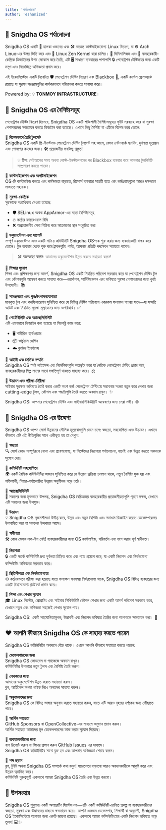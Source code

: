 ```yaml
---
title: 'পর্যালোচনা'
author: 'eshanized'
---
```


## 🌟 **Snigdha OS পর্যালোচনা**  
Snigdha OS একটি 🌟 হালকা ওজনের এবং 🛠️ অত্যন্ত কাস্টমাইজযোগ্য Linux বিতরণ, যা ⚙️ Arch Linux-এর উপর ভিত্তি করে এবং 🚀 Linux Zen Kernel দ্বারা চালিত। 🎯 মিনিমালিজম এবং 🌈 ব্যবহারকারী-কেন্দ্রিক ডিজাইনের উপর ফোকাস করে তৈরি, এটি 🖥️ সাধারণ ব্যবহারের পাশাপাশি 🔒 পেনেট্রেশন টেস্টিংয়ের জন্য একটি মসৃণ এবং নিরবচ্ছিন্ন অভিজ্ঞতা প্রদান করে।  

এই ইকোসিস্টেমে একটি নিবেদিত 🛡️ পেনেট্রেশন টেস্টিং বিতরণ এবং Blackbox 🧰, একটি কাস্টম ফ্রেমওয়ার্ক রয়েছে যা সুরক্ষা সরঞ্জামগুলির কার্যকরভাবে পরিচালনা করতে সাহায্য করে।  

Powered by: 💡 **TONMOY INFRASTRUCTURE**।  

## 🚀 **Snigdha OS এর বৈশিষ্ট্যসমূহ**  
পেনেট্রেশন টেস্টিং বিতরণ হিসেবে, Snigdha OS একটি শক্তিশালী বৈশিষ্ট্যসমূহের সুইট সরবরাহ করে যা সুরক্ষা পেশাদারদের ক্ষমতায়ন করতে ডিজাইন করা হয়েছে। এখানে কিছু বৈশিষ্ট্য যা এটিকে বিশেষ করে তোলে:

📌 **বিশেষভাবে তৈরি টুলসেট**  
Snigdha OS একটি প্রি-ইনস্টলড পেনেট্রেশন টেস্টিং টুলসেট সহ আসে, যেমন নেটওয়ার্ক স্ক্যানিং, দুর্বলতা মূল্যায়ন এবং শোষণের কাজের জন্য। 🛠️ প্রয়োজনীয় সবকিছু প্রস্তুত!

> 💡 **টিপ**: সেটআপের সময় অথবা পোস্ট-ইনস্টলেশনের পর Blackbox ব্যবহার করে আপনার টুলকিটটি সম্প্রসারণ করতে পারেন।

📌 **কাস্টমাইজেশন এবং অপটিমাইজেশন**  
OS-টি কাস্টমাইজ করতে এবং কর্মক্ষমতা বাড়াতে, রিসোর্স ব্যবহারে সাশ্রয়ী হতে এবং কর্মপ্রবাহগুলো আরও দক্ষভাবে সাজাতে সহায়ক।

📌 **সুরক্ষা-কেন্দ্রিক**  
সুরক্ষাকে অগ্রাধিকার দেওয়া হয়েছে:

- 🛡️ SELinux অথবা AppArmor-এর মতো বৈশিষ্ট্যসমূহ  
- 🔥 কঠোর ফায়ারওয়াল বিধি  
- ❌ অপ্রয়োজনীয় সেবা নিষ্ক্রিয় করে আক্রমণের স্থান সংকুচিত করা  

📌 **ডকুমেন্টেশন এবং সাপোর্ট**  
সম্পূর্ণ ডকুমেন্টেশন এবং একটি সক্রিয় কমিউনিটি Snigdha OS-কে শুরু করার জন্য ব্যবহারকারী বান্ধব করে তোলে। টুল ব্যবহার থেকে শুরু করে ট্রাবলশুটিং পর্যন্ত, আপনার প্রতিটি পদক্ষেপে সহায়তা পাবেন।

> 🛠️ **অংশগ্রহণ করুন**: আমাদের ডকুমেন্টেশন উন্নত করতে সহায়তা করুন!

📌 **শিক্ষার সুযোগ**  
শিক্ষা এবং প্রশিক্ষণের জন্য আদর্শ, Snigdha OS একটি নিয়ন্ত্রিত পরিবেশ সরবরাহ করে যা পেনেট্রেশন টেস্টিং টুল এবং কৌশলগুলি অন্বেষণ করতে সাহায্য করে—ওয়ার্কশপ, সার্টিফিকেশন এবং ভবিষ্যত সুরক্ষা পেশাদারদের জন্য খুবই উপযোগী। 📚

📌 **সামঞ্জস্যতা এবং পুনঃউৎপাদনযোগ্যতা**  
মানকৃত টুল এবং কনফিগারেশন সুনিশ্চিত করে যে বিভিন্ন টেস্টিং পরিবেশে একরকম ফলাফল পাওয়া যাবে—যা সম্মতি অডিট এবং নিয়মিত সুরক্ষা মূল্যায়নের জন্য অপরিহার্য। ✅

📌 **পোর্টেবিলিটি এবং অ্যাক্সেসিবিলিটি**  
এটি এমনভাবে ডিজাইন করা হয়েছে যা সিলেব্লি কাজ করে:

- 🖥️ শারীরিক হার্ডওয়্যার  
- 📦 ভার্চুয়াল মেশিন  
- ☁️ ক্লাউড ইনস্ট্যান্স 

📌 **আইনী এবং নৈতিক সম্মতি**  
Snigdha OS স্পষ্ট লাইসেন্স এবং নির্দেশিকাগুলি অন্তর্ভুক্ত করে যা নৈতিক পেনেট্রেশন টেস্টিং প্রচার করে, ব্যবহারকারীদের শিল্প মানের সাথে সঙ্গতিপূর্ণ থাকতে সাহায্য করে। ⚖️

📌 **উদ্ভাবন এবং পরীক্ষা-নিরীক্ষা**  
সাইবার সুরক্ষার ভবিষ্যত তৈরি করার একটি অংশ হন! পেনেট্রেশন টেস্টিংয়ে সম্ভাবনার সংজ্ঞা নতুন করে লেখার জন্য cutting-edge টুলস, কৌশল এবং পদ্ধতিগুলি তৈরি করতে অবদান রাখুন। ✨

Snigdha OS: আপনার পেনেট্রেশন টেস্টিং এবং সাইবারসিকিউরিটি অন্বেষণের জন্য সেরা সঙ্গী। 🌐

## 🎯 **Snigdha OS এর উদ্দেশ্য**  
Snigdha OS ওপেন সোর্স উন্নয়নের মৌলিক মূল্যবোধগুলি মেনে চলে: স্বচ্ছতা, সহযোগিতা এবং উদ্ভাবন। এখানে কীভাবে এটি এই নীতিগুলির সাথে একীভূত হয় তা দেখুন:

📌 **স্বচ্ছতা**  
🔍 সোর্স কোড সম্পূর্ণরূপে খোলা এবং প্রবেশযোগ্য, যা সিস্টেমের নিরাপত্তা পর্যালোচনা, যাচাই এবং উন্নত করতে সকলকে সুযোগ দেয়।

📌 **কমিউনিটি সহযোগিতা**  
🌍 একটি বৈশ্বিক কমিউনিটির অবদান সুনিশ্চিত করে যে উন্নয়ন প্রক্রিয়া চলমান থাকে, নতুন বৈশিষ্ট্য যুক্ত হয় এবং শক্তিশালী, পিয়ার-পর্যালোচিত উন্নয়ন অনুশীলন গড়ে ওঠে।

📌 **অ্যাক্সেসিবিলিটি**  
📖 সকলের জন্য মুক্তভাবে উপলব্ধ, Snigdha OS বৈচিত্র্যময় ব্যবহারকারীর প্রয়োজনীয়তাগুলি পূরণে সক্ষম, যেখানে এটি সকলের জন্য উপযুক্ত।

📌 **উদ্ভাবন**  
💡 Snigdha OS সৃজনশীলতা উদ্দীপ্ত করে, উন্নত এবং নতুন বৈশিষ্ট্য এবং সমাধান ডিজাইন করতে ডেভেলপারদের উৎসাহিত করে যা সকলের উপকারে আসে।

📌 **স্বাধীনতা**  
🛠️ কোন ভেন্ডর লক-ইন নেই! ব্যবহারকারীদের জন্য OS কাস্টমাইজ, পরিবর্তন এবং ভাগ করার পূর্ণ স্বাধীনতা।

📌 **নিরাপত্তা**  
🔒 একটি সতর্ক কমিউনিটি দ্রুত দুর্বলতা চিহ্নিত করে এবং প্যাচ প্রয়োগ করে, যা একটি নিরাপদ এবং নির্ভরযোগ্য কম্পিউটিং অভিজ্ঞতা সরবরাহ করে।

📌 **স্থিতিশীলতা এবং নির্ভরযোগ্যতা**  
⚙️ কঠোরভাবে পরীক্ষা করা হয়েছে যাতে ফলাফল সবসময় নির্ভরযোগ্য থাকে, Snigdha OS বিভিন্ন ব্যবহারের জন্য একটি বিশ্বাসযোগ্য প্ল্যাটফর্ম প্রদান করে।

📌 **শিক্ষা এবং শেখার সুযোগ**  
🎓 Linux সিস্টেম, প্রোগ্রামিং এবং সাইবার সিকিউরিটি কৌশল শেখার জন্য একটি আদর্শ পরিবেশ সরবরাহ করে, যেখানে নতুন এবং অভিজ্ঞরা সহজেই শেখার সুযোগ পায়।

Snigdha OS: একটি সহযোগিতামূলক, উদ্ভাবনী এবং নিরাপদ ভবিষ্যত তৈরির জন্য আপনাকে ক্ষমতায়ন করা। 🚀

## ❤️ **আপনি কীভাবে Snigdha OS কে সাহায্য করতে পারেন**  
Snigdha OS কমিউনিটির অবদানে বেঁচে থাকে। এখানে আপনি কীভাবে সহায়তা করতে পারেন:

📌 **ডেভেলপারদের জন্য**  
Snigdha OS কোডবেস বা প্যাকেজে অবদান রাখুন।  
কমিউনিটির উপকারে নতুন টুলস এবং বৈশিষ্ট্য তৈরি করুন।

📌 **লেখকদের জন্য**  
আমাদের ডকুমেন্টেশন উন্নত করতে সহায়তা করুন।  
ব্লগ, আর্টিকেল অথবা গাইড লিখে অন্যদের সাহায্য করুন।

📌 **অনুবাদকদের জন্য**  
Snigdha OS কে বিভিন্ন ভাষায় অনুবাদ করতে সহায়তা করুন, যাতে এটি আরও বৃহত্তর দর্শকের জন্য পৌঁছাতে পারে।

📌 **আর্থিক সহায়তা**  
GitHub Sponsors বা OpenCollective-এর মাধ্যমে অনুদান প্রদান করুন।  
আর্থিক সহায়তা আমাদের মূল ডেভেলপারদের ফান্ড করার সুযোগ দিয়েছে।

📌 **ব্যবহারকারীদের জন্য**  
বাগ রিপোর্ট করুন বা ফিচার প্রস্তাব করুন GitHub Issues এর মাধ্যমে।  
Snigdha OS কমিউনিটির সাথে যুক্ত হন এবং আপনার অভিজ্ঞতা শেয়ার করুন।

📌 **শব্দ ছড়ান**  
ব্লগ, টুইট অথবা Snigdha OS সম্পর্কে কথা বলুন! সচেতনতা বাড়ানো আরও অবদানকারীকে আকৃষ্ট করে এবং উন্নয়ন ত্বরান্বিত করে।  
কমিউনিটি গুরুত্বপূর্ণ! একসাথে আমরা Snigdha OS তৈরি এবং উন্নত করবো।

## 🌟 **উপসংহার**  
Snigdha OS শুধুমাত্র একটি অপারেটিং সিস্টেম নয়—এটি একটি কমিউনিটি-চালিত প্রকল্প যা ব্যবহারকারীদের স্বচ্ছতা, সুরক্ষা এবং উদ্ভাবনের মাধ্যমে ক্ষমতায়ন করে। আপনি একজন ডেভেলপার, শিক্ষার্থী বা অনুরাগী, Snigdha OS ইকোসিস্টেমে আপনার জন্য একটি জায়গা রয়েছে। একসাথে আমরা কম্পিউটিংয়ের একটি নিরাপদ ভবিষ্যত গড়ে তুলব! 💻✨